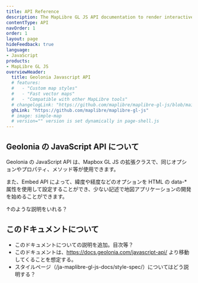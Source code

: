 ```yaml
---
title: API Reference
description: The MapLibre GL JS API documentation to render interactive maps from vector tiles and MapLibre styles.
contentType: API
navOrder: 1
order: 1
layout: page
hideFeedback: true
language:
- JavaScript
products:
- MapLibre GL JS
overviewHeader:
  title: Geolonia Javascript API
  # features:
  #   - "Custom map styles"
  #   - "Fast vector maps"
  #   - "Compatible with other MapLibre tools"
  # changelogLink: "https://github.com/maplibre/maplibre-gl-js/blob/main/CHANGELOG.md"
  ghLink: "https://github.com/maplibre/maplibre-gl-js"
  # image: simple-map
  # version="" version is set dynamically in page-shell.js
---
```


## Geolonia の JavaScript API について
Geolonia の JavaScript API は、Mapbox GL JS の拡張クラスで、同じオプションやプロパティ、メソッド等が使用できます。

また、Embed API によって、緯度や経度などのオプションを HTML の data-* 属性を使用して設定することができ、少ない記述で地図アプリケーションの開発を始めることができます。

↑のような説明をいれる？


## このドキュメントについて

- このドキュメントについての説明を追加。目次等？
- このドキュメントは、https://docs.geolonia.com/javascript-api/ より移動してくることを想定する。
- スタイルページ（/ja-maplibre-gl-js-docs/style-spec/）についてはどう説明する？


<!-- * [**Map**](https://maplibre.org/maplibre-gl-js-docs/api/map/). The `Map` object is the map on your page. It lets you access methods and properties for interacting with the map's style and layers, respond to events, and manipulate the user's perspective with the camera.
* [**Markers and controls**](https://maplibre.org/maplibre-gl-js-docs/api/markers/). This section describes the user interface elements that you can add to your map. The items in this section exist outside of the map's `canvas` element.
* [**Events**](https://maplibre.org/maplibre-gl-js-docs/api/events/). This section describes the different types of events that MapLibre GL JS can raise.

Each section describes classes or objects as well as their **properties**, **parameters**, **instance members**, and associated **events**. Many sections also include inline code examples and related resources. -->
